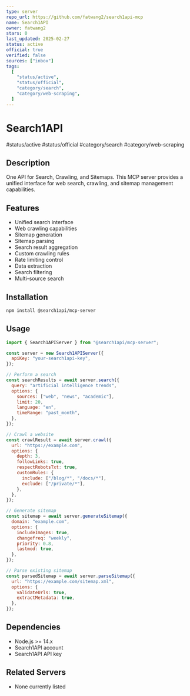 ```yaml
---
type: server
repo_url: https://github.com/fatwang2/search1api-mcp
name: Search1API
owner: fatwang2
stars: 0
last_updated: 2025-02-27
status: active
official: true
verified: false
sources: ["inbox"]
tags:
  [
    "status/active",
    "status/official",
    "category/search",
    "category/web-scraping",
  ]
---
```


# Search1API

#status/active #status/official #category/search #category/web-scraping

## Description

One API for Search, Crawling, and Sitemaps. This MCP server provides a unified interface for web search, crawling, and sitemap management capabilities.

## Features

- Unified search interface
- Web crawling capabilities
- Sitemap generation
- Sitemap parsing
- Search result aggregation
- Custom crawling rules
- Rate limiting control
- Data extraction
- Search filtering
- Multi-source search

## Installation

```bash
npm install @search1api/mcp-server
```

## Usage

```javascript
import { Search1APIServer } from "@search1api/mcp-server";

const server = new Search1APIServer({
  apiKey: "your-search1api-key",
});

// Perform a search
const searchResults = await server.search({
  query: "artificial intelligence trends",
  options: {
    sources: ["web", "news", "academic"],
    limit: 20,
    language: "en",
    timeRange: "past_month",
  },
});

// Crawl a website
const crawlResult = await server.crawl({
  url: "https://example.com",
  options: {
    depth: 3,
    followLinks: true,
    respectRobotsTxt: true,
    customRules: {
      include: ["/blog/*", "/docs/*"],
      exclude: ["/private/*"],
    },
  },
});

// Generate sitemap
const sitemap = await server.generateSitemap({
  domain: "example.com",
  options: {
    includeImages: true,
    changefreq: "weekly",
    priority: 0.8,
    lastmod: true,
  },
});

// Parse existing sitemap
const parsedSitemap = await server.parseSitemap({
  url: "https://example.com/sitemap.xml",
  options: {
    validateUrls: true,
    extractMetadata: true,
  },
});
```

## Dependencies

- Node.js >= 14.x
- Search1API account
- Search1API API key

## Related Servers

- None currently listed
